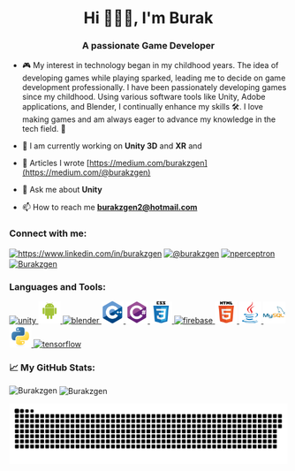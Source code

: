 <h1 align="center">Hi 🤸🏻‍♀️, I'm Burak</h1>
<h3 align="center">A passionate Game Developer</h3>
<p align = center><ul><li>🎮 My interest in technology began in my childhood years. The idea of developing games while playing sparked, leading me to decide on game development professionally. I have been passionately developing games since my childhood. Using various software tools like Unity, Adobe applications, and Blender, I continually enhance my skills 🛠️. I love making games and am always eager to advance my knowledge in the tech field. 🚀</li></ul></p>

- 🌱 I am currently working on **Unity 3D** and **XR** and

- 📝 Articles I wrote [https://medium.com/burakzgen](https://medium.com/@burakzgen)

- 💬 Ask me about **Unity**

- 📫 How to reach me **burakzgen2@hotmail.com**

<h3 align="left">Connect with me:</h3>
<p align="left">
 <a href="https://linkedin.com/in/burakzgen" target="blank"><img align="center" src="https://raw.githubusercontent.com/rahuldkjain/github-profile-readme-generator/master/src/images/icons/Social/linked-in-alt.svg" alt="https://www.linkedin.com/in/burakzgen" height="30" width="40" /></a>
<a href="https://medium.com/@burakzgen" target="blank"><img align="center" src="https://raw.githubusercontent.com/rahuldkjain/github-profile-readme-generator/master/src/images/icons/Social/medium.svg" alt="@burakzgen" height="30" width="40" /></a>
<a href="https://discord.gg/nperceptron" target="blank"><img align="center" src="https://raw.githubusercontent.com/rahuldkjain/github-profile-readme-generator/master/src/images/icons/Social/discord.svg" alt="nperceptron" height="30" width="40" /></a>
 <a href="https://twitter.com/Burakzgen" target="blank"><img align="center" src="https://raw.githubusercontent.com/rahuldkjain/github-profile-readme-generator/master/src/images/icons/Social/twitter.svg" alt="Burakzgen" height="30" width="40" /></a>
</p>

<h3 align="left">Languages and Tools:</h3>
 </p> <p align="left"> <a href="https://unity.com/" target="_blank" rel="noreferrer"> <img src="https://www.vectorlogo.zone/logos/unity3d/unity3d-icon.svg" alt="unity" width="40" height="40"/> </a> <a href="https://developer.android.com" target="_blank" rel="noreferrer"> <img src="https://raw.githubusercontent.com/devicons/devicon/master/icons/android/android-original-wordmark.svg" alt="android" width="40" height="40"/> </a> <a href="https://www.blender.org/" target="_blank" rel="noreferrer"> <img src="https://download.blender.org/branding/community/blender_community_badge_white.svg" alt="blender" width="40" height="40"/> </a> <a href="https://www.w3schools.com/cpp/" target="_blank" rel="noreferrer"> <img src="https://raw.githubusercontent.com/devicons/devicon/master/icons/cplusplus/cplusplus-original.svg" alt="cplusplus" width="40" height="40"/> </a> <a href="https://www.w3schools.com/cs/" target="_blank" rel="noreferrer"> <img src="https://raw.githubusercontent.com/devicons/devicon/master/icons/csharp/csharp-original.svg" alt="csharp" width="40" height="40"/> </a> <a href="https://www.w3schools.com/css/" target="_blank" rel="noreferrer"> <img src="https://raw.githubusercontent.com/devicons/devicon/master/icons/css3/css3-original-wordmark.svg" alt="css3" width="40" height="40"/> </a> <a href="https://firebase.google.com/" target="_blank" rel="noreferrer"> <img src="https://www.vectorlogo.zone/logos/firebase/firebase-icon.svg" alt="firebase" width="40" height="40"/> </a>  <a href="https://www.w3.org/html/" target="_blank" rel="noreferrer"> <img src="https://raw.githubusercontent.com/devicons/devicon/master/icons/html5/html5-original-wordmark.svg" alt="html5" width="40" height="40"/> </a> <a href="https://www.java.com" target="_blank" rel="noreferrer"> <img src="https://raw.githubusercontent.com/devicons/devicon/master/icons/java/java-original.svg" alt="java" width="40" height="40"/> </a> <a href="https://www.mysql.com/" target="_blank" rel="noreferrer"> <img src="https://raw.githubusercontent.com/devicons/devicon/master/icons/mysql/mysql-original-wordmark.svg" alt="mysql" width="40" height="40"/> </a> <a href="https://opencv.org/" target="_blank" rel="noreferrer">  <a href="https://www.python.org" target="_blank" rel="noreferrer"> <img src="https://raw.githubusercontent.com/devicons/devicon/master/icons/python/python-original.svg" alt="python" width="40" height="40"/> </a> <a href="https://www.tensorflow.org" target="_blank" rel="noreferrer"> <img src="https://www.vectorlogo.zone/logos/tensorflow/tensorflow-icon.svg" alt="tensorflow" width="40" height="40"/> </a> 

<h3 align="left">📈 My GitHub Stats: </h3>
<p><img align="left" src="https://github-readme-stats.vercel.app/api/top-langs?username=hilalguzel&show_icons=true&locale=en&layout=compact&theme=tokyonight" alt="Burakzgen" /></p>

<p>&nbsp;<img align="center" src="https://github-readme-stats.vercel.app/api?username=Burakzgen&show_icons=true&locale=en&theme=tokyonight" alt="Burakzgen" /></p>

<picture>

  <source media="(prefers-color-scheme: dark)" srcset="https://raw.githubusercontent.com/Burakzgen/Burakzgen/output/github-contribution-grid-snake-dark.svg">
  <source media="(prefers-color-scheme: light)" srcset="https://raw.githubusercontent.com/Burakzgen/Burakzgen/output/github-contribution-grid-snake.svg">
  <img alt="github contribution grid snake animation" src="https://raw.githubusercontent.com/Burakzgen/Burakzgen/output/github-contribution-grid-snake.svg">
  
</picture>

